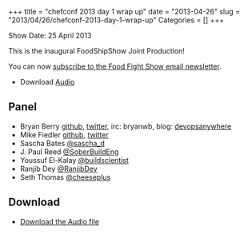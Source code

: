 +++
title = "chefconf 2013 day 1 wrap up"
date = "2013-04-26"
slug = "2013/04/26/chefconf-2013-day-1-wrap-up"
Categories = []
+++

Show Date:  25 April 2013

This is the inaugural FoodShipShow Joint Production!

You can now [subscribe to the Food Fight Show email newsletter](http://bit.ly/ffsmail).

* Download [Audio](http://traffic.libsyn.com/foodfight/ffs_chefconf_day1_2.mp3)
   
Panel<a name="panel"></a>
-----

* Bryan Berry [github](http://github.com/bryanwb), [twitter](http://twitter.com/bryanwb), irc: bryanwb, blog: [devopsanywhere](http://devopsanywhere.blogspot.com)
* Mike Fiedler [github](http://github.com/miketheman), [twitter](http://twitter.com/mikefiedler)
* Sascha Bates [@sascha_d](http://twitter.com/sascha_d)
* J. Paul Reed [@SoberBuildEng](http://twitter.com/SoberBuildEng)
* Youssuf El-Kalay
  [@buildscientist](http://twitter.com/buildscientist)
* Ranjib Dey [@RanjibDey](http://twitter.com/RanjibDey)
* Seth Thomas [@cheeseplus](http://twitter.com/cheeseplus)

Download
--------

* [Download the Audio file](http://traffic.libsyn.com/foodfight/ffs_chefconf_day1_2.mp3)
